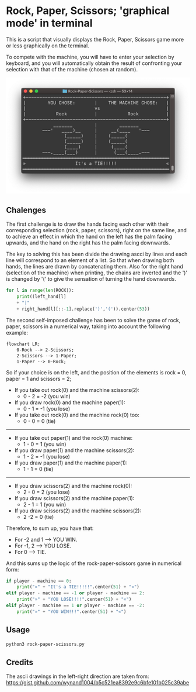 # Rock, Paper, Scissors; 'graphical mode' in terminal

This is a script that visually displays the Rock, Paper, Scissors game more or less graphically on the terminal.

To compete with the machine, you will have to enter your selection by keyboard, and you will automatically obtain the result of confronting your selection with that of the machine (chosen at random).

![Image text](https://github.com/TeoRojas/Rock-Paper-Scissors--graphMode--/blob/main/img/vs-hands.png)

## Chalenges

The first challenge is to draw the hands facing each other with their corresponding selection (rock, paper, scissors), right on the same line, and to achieve an effect in which the hand on the left has the palm facing upwards, and the hand on the right has the palm facing downwards.

The key to solving this has been divide the drawing ascci by lines and each line will correspond to an element of a list. So that when drawing both hands, the lines are drawn by concatenating them. Also for the right hand (selection of the machine) when printing, the chains are inverted and the ')' is changed by '(' to give the sensation of turning the hand downwards.

```python   
for l in range(len(ROCK)):
    print((left_hand[l] 
    + "|"
    + right_hand[l][::-1].replace(')','(')).center(53))
```

The second self-imposed challenge has been to solve the game of rock, paper, scissors in a numerical way, taking into account the following example:

```mermaid
flowchart LR;
    0-Rock --> 2-Scissors;
    2-Scissors --> 1-Paper;
    1-Paper --> 0-Rock;
```
So if your choice is on the left, and the position of the elements is rock = 0, paper = 1 and scissors = 2;

- If you take out rock(0) and the machine scissors(2):
    - 0 - 2 = -2 (you win)
- If you draw rock(0) and the machine paper(1):
    - 0 - 1 = -1 (you lose)
- If you take out rock(0) and the machine rock(0) too:
    - 0 - 0 = 0 (tie)
---
- If you take out paper(1) and the rock(0) machine:
    - 1 - 0 = 1 (you win)
- If you draw paper(1) and the machine scissors(2):
    - 1 - 2 = -1 (you lose)
- If you draw paper(1) and the machine paper(1):
    - 1 - 1 = 0 (tie)
---
- If you draw scissors(2) and the machine rock(0):
    - 2 - 0 = 2 (you lose)
- If you draw scissors(2) and the machine paper(1):
    - 2 - 1 = 1 (you win)
- If you draw scissors(2) and the machine scissors(2):
    - 2 -2 = 0 (tie)

Therefore, to sum up, you have that:

- For -2 and 1 --> YOU WIN.
- For -1, 2   --> YOU LOSE.
- For 0   --> TIE.

And this sums up the logic of the rock-paper-scissors game in numerical form:

```python
if player - machine == 0:
    print("»" + "It's a TIE!!!!!".center(51) + "«")
elif player - machine == -1 or player - machine == 2:
    print("»" + "YOU LOSE!!!!".center(51) + "«")
elif player - machine == 1 or player - machine == -2:
    print("»" + "YOU WIN!!!".center(51) + "«")   
```

## Usage

```bash
python3 rock-paper-scissors.py
```

## Credits
The ascii drawings in the left-right direction are taken from:
https://gist.github.com/wynand1004/b5c521ea8392e9c6bfe101b025c39abe